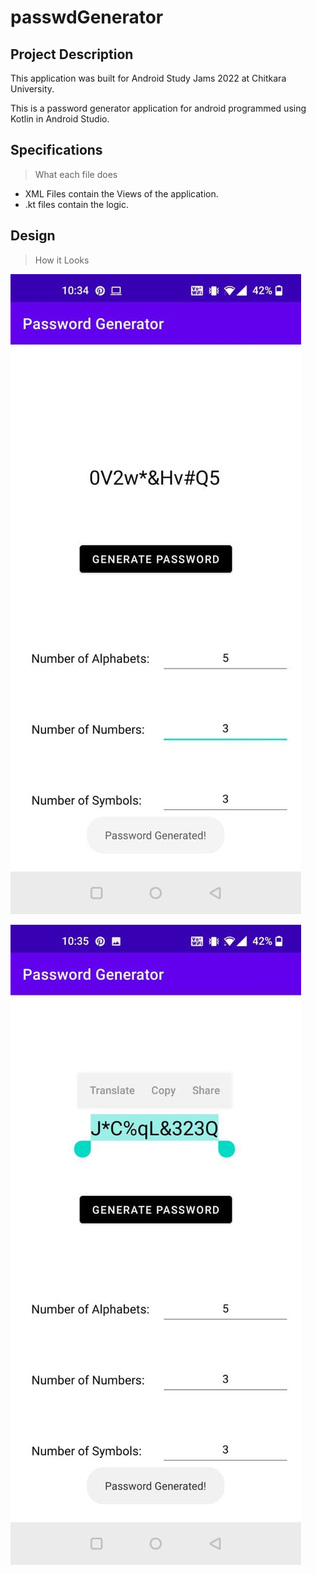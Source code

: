 # passwdGenerator
## Project Description
This application was built for Android Study Jams 2022 at Chitkara University. 

This is a password generator application for android programmed using Kotlin in Android Studio.

## Specifications
> What each file does
- XML Files contain the Views of the application.
- .kt files contain the logic.

## Design
> How it Looks

![This is an image](/Preview/Gen1.jpg)


![This is an image](/Preview/Gen2.jpg)
